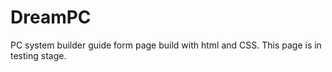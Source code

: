 # DreamPC
PC system builder guide form page build with html  and CSS. This page is in testing stage.
